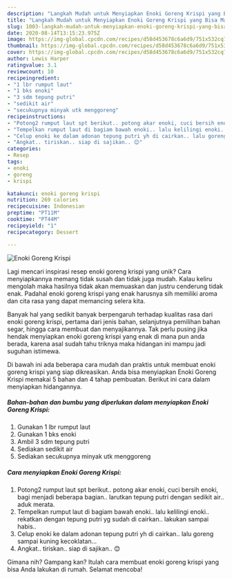 ```yaml
---
description: "Langkah Mudah untuk Menyiapkan Enoki Goreng Krispi yang Bisa Manjain Lidah"
title: "Langkah Mudah untuk Menyiapkan Enoki Goreng Krispi yang Bisa Manjain Lidah"
slug: 1003-langkah-mudah-untuk-menyiapkan-enoki-goreng-krispi-yang-bisa-manjain-lidah
date: 2020-08-14T13:15:23.975Z
image: https://img-global.cpcdn.com/recipes/d58d453678c6a6d9/751x532cq70/enoki-goreng-krispi-foto-resep-utama.jpg
thumbnail: https://img-global.cpcdn.com/recipes/d58d453678c6a6d9/751x532cq70/enoki-goreng-krispi-foto-resep-utama.jpg
cover: https://img-global.cpcdn.com/recipes/d58d453678c6a6d9/751x532cq70/enoki-goreng-krispi-foto-resep-utama.jpg
author: Lewis Harper
ratingvalue: 3.1
reviewcount: 10
recipeingredient:
- "1 lbr rumput laut"
- "1 bks enoki"
- "3 sdm tepung putri"
- "sedikit air"
- "secukupnya minyak utk menggoreng"
recipeinstructions:
- "Potong2 rumput laut spt berikut.. potong akar enoki, cuci bersih enoki, bagi menjadi beberapa bagian.. larutkan tepung putri dengan sedikit air.. aduk merata."
- "Tempelkan rumput laut di bagiam bawah enoki.. lalu kelilingi enoki.. rekatkan dengan tepung putri yg sudah di cairkan.. lakukan sampai habis.."
- "Celup enoki ke dalam adonan tepung putri yh di cairkan.. lalu goreng sampai kuning kecoklatan..."
- "Angkat.. tiriskan.. siap di sajikan.. 😊"
categories:
- Resep
tags:
- enoki
- goreng
- krispi

katakunci: enoki goreng krispi 
nutrition: 269 calories
recipecuisine: Indonesian
preptime: "PT11M"
cooktime: "PT44M"
recipeyield: "1"
recipecategory: Dessert

---
```



![Enoki Goreng Krispi](https://img-global.cpcdn.com/recipes/d58d453678c6a6d9/751x532cq70/enoki-goreng-krispi-foto-resep-utama.jpg)

Lagi mencari inspirasi resep enoki goreng krispi yang unik? Cara menyiapkannya memang tidak susah dan tidak juga mudah. Kalau keliru mengolah maka hasilnya tidak akan memuaskan dan justru cenderung tidak enak. Padahal enoki goreng krispi yang enak harusnya sih memiliki aroma dan cita rasa yang dapat memancing selera kita.

Banyak hal yang sedikit banyak berpengaruh terhadap kualitas rasa dari enoki goreng krispi, pertama dari jenis bahan, selanjutnya pemilihan bahan segar, hingga cara membuat dan menyajikannya. Tak perlu pusing jika hendak menyiapkan enoki goreng krispi yang enak di mana pun anda berada, karena asal sudah tahu triknya maka hidangan ini mampu jadi suguhan istimewa.




Di bawah ini ada beberapa cara mudah dan praktis untuk membuat enoki goreng krispi yang siap dikreasikan. Anda bisa menyiapkan Enoki Goreng Krispi memakai 5 bahan dan 4 tahap pembuatan. Berikut ini cara dalam menyiapkan hidangannya.

<!--inarticleads1-->

##### Bahan-bahan dan bumbu yang diperlukan dalam menyiapkan Enoki Goreng Krispi:

1. Gunakan 1 lbr rumput laut
1. Gunakan 1 bks enoki
1. Ambil 3 sdm tepung putri
1. Sediakan sedikit air
1. Sediakan secukupnya minyak utk menggoreng




<!--inarticleads2-->

##### Cara menyiapkan Enoki Goreng Krispi:

1. Potong2 rumput laut spt berikut.. potong akar enoki, cuci bersih enoki, bagi menjadi beberapa bagian.. larutkan tepung putri dengan sedikit air.. aduk merata.
1. Tempelkan rumput laut di bagiam bawah enoki.. lalu kelilingi enoki.. rekatkan dengan tepung putri yg sudah di cairkan.. lakukan sampai habis..
1. Celup enoki ke dalam adonan tepung putri yh di cairkan.. lalu goreng sampai kuning kecoklatan...
1. Angkat.. tiriskan.. siap di sajikan.. 😊




Gimana nih? Gampang kan? Itulah cara membuat enoki goreng krispi yang bisa Anda lakukan di rumah. Selamat mencoba!
